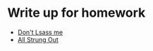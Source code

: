 # Write up for homework
- [Don't Lsass me](https://github.com/SGlombicki/WriteUp-For-WWHF-2023/blob/main/Don't%20Lsass%20me.md)
- [All Strung Out](https://github.com/SGlombicki/WriteUp-For-WWHF-2023/blob/main/All%20Strung%20Out.md)

